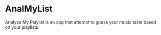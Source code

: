 # AnalMyList
Analyze My Playlist is an app that attempt to guess your music taste based on your playlists.

